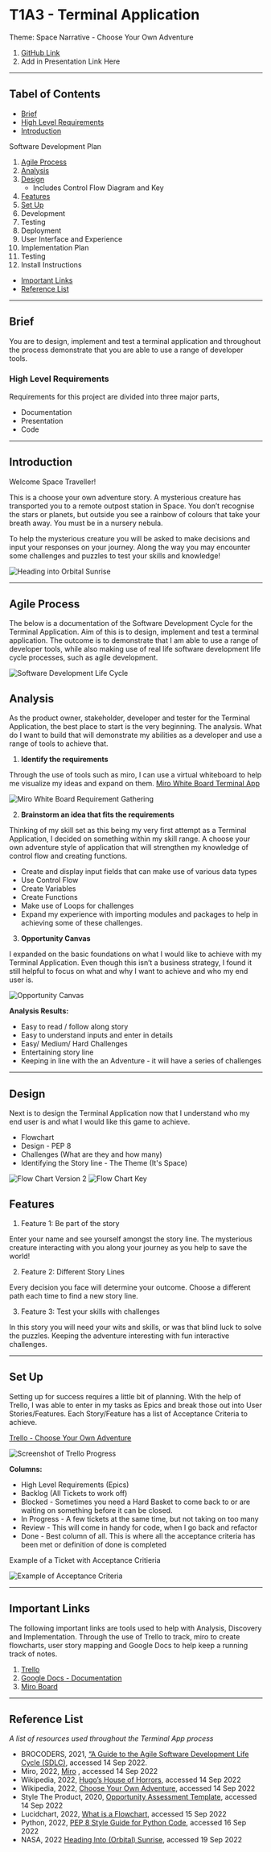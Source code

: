 # T1A3 - Terminal Application

Theme: Space Narrative - Choose Your Own Adventure

1. [GitHub Link](https://github.com/KatrinaTom/T1A3_TerminalApp/tree/master)
2. Add in Presentation Link Here

___________________________________________________________________

## Tabel of Contents

- [Brief](#brief)
- [High Level Requirements](#high_level)
- [Introduction](#introduction)

Software Development Plan
1. [Agile Process](#agile)
2. [Analysis](#analysis)
3. [Design](#design)
   * Includes Control Flow Diagram and Key
4. [Features](#features)
5. [Set Up](#setup) 
6. Development
7. Testing
8. Deployment
9.  User Interface and Experience
10. Implementation Plan
11. Testing
12. Install Instructions

* [Important Links](#links)
* [Reference List](#references)

___________________________________________________________________

## Brief<a title="brief"></a>

You are to design, implement and test a terminal application and throughout the process demonstrate that you are able to use a range of developer tools.

### High Level Requirements<a name="bigh_level"></a>
Requirements for this project are divided into three major parts,
* Documentation
* Presentation
* Code

___________________________________________________________________

## Introduction<a name="introduction"></a>

Welcome Space Traveller! 

This is a choose your own adventure story. A mysterious creature has transported you to a remote outpost station in Space. You don’t recognise the stars or planets, but outside you see a rainbow of colours that take your breath away. You must be in a nursery nebula. 

To help the mysterious creature you will be asked to make decisions and input your responses on your journey. 
Along the way you may encounter some challenges and puzzles to test your skills and knowledge! 

![Heading into Orbital Sunrise](images/headingIntoOrbitNasa.jpeg)

___________________________________________________________________

## Agile Process<a name="agile"></a>
The below is a documentation of the Software Development Cycle for the Terminal Application. Aim of this is to design, implement and test a terminal application. The outcome is to demonstrate that I am able to use a range of developer tools, while also making use of real life software development life cycle processes, such as agile development. 

![Software Development Life Cycle](images/sdlc.png)


## Analysis<a name="analysis"></a>
As the product owner, stakeholder, developer and tester for the Terminal Application, the best place to start is the very beginning. The analysis. What do I want to build that will demonstrate my abilities as a developer and use a range of tools to achieve that. 

1. **Identify the requirements**


Through the use of tools such as miro, I can use a virtual whiteboard to help me visualize my ideas and expand on them. 
[Miro White Board Terminal App](https://miro.com/app/board/uXjVPX0yzdY=/)

![Miro White Board Requirement Gathering](images/miro_requirements.png)

2.  **Brainstorm an idea that fits the requirements**
   
 Thinking of my skill set as this being my very first attempt as a Terminal Application, I decided on something within my skill range. A choose your own adventure style of application that will strengthen my knowledge of control flow and creating functions.

* Create and display input fields that can make use of various data types 
* Use Control Flow
* Create Variables
* Create Functions 
* Make use of Loops for challenges 
* Expand my experience with importing modules and packages to help in achieving some of these challenges. 

3. **Opportunity Canvas**

I expanded on the basic foundations on what I would like to achieve with my Terminal Application. Even though this isn’t a business strategy, I found it still helpful to focus on what and why I want to achieve and who my end user is. 

![Opportunity Canvas](images/opportunity_canvas.png)

**Analysis Results:**
* Easy to read / follow along story
* Easy to understand inputs and enter in details
* Easy/ Medium/ Hard Challenges 
* Entertaining story line 
* Keeping in line with the an Adventure - it will have a series of challenges 

__________________________________________________________________

## Design<a name="design"></a>

Next is to design the Terminal Application now that I understand who my end user is and what I would like this game to achieve. 

* Flowchart 
* Design - PEP 8
* Challenges (What are they and how many) 
* Identifying the Story line - The Theme (It's Space)

![Flow Chart Version 2](images/flowchart_v2.png)
![Flow Chart Key](images/flowchart_key.png)


## Features<a name="features"></a>

1. Feature 1: Be part of the story

Enter your name and see yourself amongst the story line. The mysterious creature interacting with you along your journey as you help to save the world! 

2. Feature 2: Different Story Lines
   
Every decision you face will determine your outcome. Choose a different path each time to find a new story line. 

3. Feature 3: Test your skills with challenges

In this story you will need your wits and skills, or was that blind luck to solve the puzzles. Keeping the adventure interesting with fun interactive challenges. 

___________________________________________________________________

## Set Up<a name="setup"></a>
Setting up for success requires a little bit of planning. With the help of Trello, I was able to enter in my tasks as Epics and break those out into User Stories/Features. Each Story/Feature has a list of Acceptance Criteria to achieve. 

[Trello - Choose Your Own Adventure](https://trello.com/b/KSBbpWHq/choose-your-own-adventure-terminal-app)

![Screenshot of Trello Progress](images/trello.png)

**Columns:**
* High Level Requirements (Epics)
* Backlog (All Tickets to work off)
* Blocked - Sometimes you need a Hard Basket to come back to or are waiting on something before it can be closed. 
* In Progress - A few tickets at the same time, but not taking on too many
* Review - This will come in handy for code, when I go back and refactor
* Done - Best column of all. This is where all the acceptance criteria has been met or definition of done is completed

Example of a Ticket with Acceptance Critieria

![Example of Acceptance Criteria](images/acceptance.png)
___________________________________________________________________

## Important Links<a name="links"></a>

The following important links are tools used to help with Analysis, Discovery and Implementation. Through the use of Trello to track, miro to create flowcharts, user story mapping and Google Docs to help keep a running track of notes.

1. [Trello](https://trello.com/b/KSBbpWHq/choose-your-own-adventure-terminal-app) 
2. [Google Docs - Documentation](https://docs.google.com/document/d/1GACkQYwjTmybJD7bjVqohAr1S3RhtF-iqK6OqnYQ3ZY/edit#)
3. [Miro Board](https://miro.com/app/board/uXjVPX0yzdY=/)

___________________________________________________________________


 ## Reference List<a name="references"></a>
*A list of resources used throughout the Terminal App process*

 * BROCODERS, 2021, [“A Guide to the Agile Software Development Life Cycle (SDLC)](https://brocoders.com/blog/agile-software-development-life-cycle/), accessed 14 Sep 2022.
* Miro, 2022, [Miro](https://miro.com/app/dashboard/) , accessed 14 Sep 2022
* Wikipedia, 2022, [Hugo’s House of Horrors](https://en.wikipedia.org/wiki/Hugo%27s_House_of_Horrors), accessed 14 Sep 2022
* Wikipedia, 2022, [Choose Your Own Adventure](https://en.wikipedia.org/wiki/Choose_Your_Own_Adventure), accessed 14 Sep 2022
* Style The Product, 2020, [Opportunity Assessment Template](https://www.styletheproduct.com/articles/product-discovery/opportunity-assessment-template/), accessed 14 Sep 2022
* Lucidchart, 2022, [What is a Flowchart](https://www.lucidchart.com/pages/what-is-a-flowchart-tutorial#top), accessed 15 Sep 2022
* Python, 2022, [PEP 8 Style Guide for Python Code](https://peps.python.org/pep-0008/), accessed 16 Sep 2022
* NASA, 2022 [Heading Into (Orbital) Sunrise](https://www.nasa.gov/multimedia/imagegallery/iotd.html), accessed 19 Sep 2022
  
